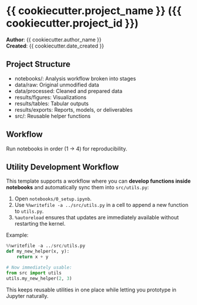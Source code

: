 # {{ cookiecutter.project_name }} ({{ cookiecutter.project_id }})

**Author**: {{ cookiecutter.author_name }}  
**Created**: {{ cookiecutter.date_created }}  

## Project Structure
- notebooks/: Analysis workflow broken into stages  
- data/raw: Original unmodified data  
- data/processed: Cleaned and prepared data  
- results/figures: Visualizations  
- results/tables: Tabular outputs  
- results/exports: Reports, models, or deliverables  
- src/: Reusable helper functions  

## Workflow
Run notebooks in order (1 → 4) for reproducibility.


## Utility Development Workflow

This template supports a workflow where you can **develop functions inside notebooks** 
and automatically sync them into `src/utils.py`:

1. Open `notebooks/0_setup.ipynb`.
2. Use `%%writefile -a ../src/utils.py` in a cell to append a new function to `utils.py`.
3. `%autoreload` ensures that updates are immediately available without restarting the kernel.

Example:

```python
%%writefile -a ../src/utils.py
def my_new_helper(x, y):
    return x + y

# Now immediately usable:
from src import utils
utils.my_new_helper(2, 3)
```

This keeps reusable utilities in one place while letting you prototype in Jupyter naturally.
